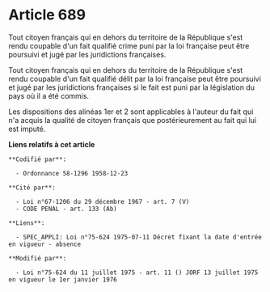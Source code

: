# Article 689

Tout citoyen français qui en dehors du territoire de la République s'est rendu coupable d'un fait qualifié crime puni par la
loi française peut être poursuivi et jugé par les juridictions françaises.

Tout citoyen français qui en dehors du territoire de la République s'est rendu coupable d'un fait qualifié délit par la loi
française peut être poursuivi et jugé par les juridictions françaises si le fait est puni par la législation du pays où il a
été commis.

Les dispositions des alinéas 1er et 2 sont applicables à l'auteur du fait qui n'a acquis la qualité de citoyen français que
postérieurement au fait qui lui est imputé.

**Liens relatifs à cet article**

	**Codifié par**:

	  - Ordonnance 58-1296 1958-12-23

	**Cité par**:

	  - Loi n°67-1206 du 29 décembre 1967 - art. 7 (V)
	  - CODE PENAL - art. 133 (Ab)

	**Liens**:

	  - SPEC_APPLI: Loi n°75-624 1975-07-11 Décret fixant la date d'entrée en vigueur - absence

	**Modifié par**:

	  - Loi n°75-624 du 11 juillet 1975 - art. 11 () JORF 13 juillet 1975 en vigueur le 1er janvier 1976
